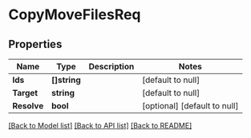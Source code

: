 # CopyMoveFilesReq

## Properties
Name | Type | Description | Notes
------------ | ------------- | ------------- | -------------
**Ids** | **[]string** |  | [default to null]
**Target** | **string** |  | [default to null]
**Resolve** | **bool** |  | [optional] [default to null]

[[Back to Model list]](../README.md#documentation-for-models) [[Back to API list]](../README.md#documentation-for-api-endpoints) [[Back to README]](../README.md)


